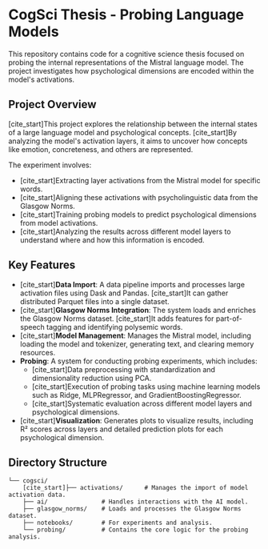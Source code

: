 # CogSci Thesis - Probing Language Models

This repository contains code for a cognitive science thesis focused on probing the internal representations of the Mistral language model. The project investigates how psychological dimensions are encoded within the model's activations.

## Project Overview

[cite_start]This project explores the relationship between the internal states of a large language model and psychological concepts. [cite_start]By analyzing the model's activation layers, it aims to uncover how concepts like emotion, concreteness, and others are represented.

The experiment involves:
* [cite_start]Extracting layer activations from the Mistral model for specific words.
* [cite_start]Aligning these activations with psycholinguistic data from the Glasgow Norms.
* [cite_start]Training probing models to predict psychological dimensions from model activations.
* [cite_start]Analyzing the results across different model layers to understand where and how this information is encoded.

## Key Features

* [cite_start]**Data Import**: A data pipeline imports and processes large activation files using Dask and Pandas. [cite_start]It can gather distributed Parquet files into a single dataset.
* [cite_start]**Glasgow Norms Integration**: The system loads and enriches the Glasgow Norms dataset. [cite_start]It adds features for part-of-speech tagging and identifying polysemic words.
* [cite_start]**Model Management**: Manages the Mistral model, including loading the model and tokenizer, generating text, and clearing memory resources.
* **Probing**: A system for conducting probing experiments, which includes:
    * [cite_start]Data preprocessing with standardization and dimensionality reduction using PCA.
    * [cite_start]Execution of probing tasks using machine learning models such as Ridge, MLPRegressor, and GradientBoostingRegressor.
    * [cite_start]Systematic evaluation across different model layers and psychological dimensions.
* [cite_start]**Visualization**: Generates plots to visualize results, including R² scores across layers and detailed prediction plots for each psychological dimension.

## Directory Structure

```
└── cogsci/
    [cite_start]├── activations/      # Manages the import of model activation data. 
    ├── ai/               # Handles interactions with the AI model. 
    ├── glasgow_norms/    # Loads and processes the Glasgow Norms dataset. 
    ├── notebooks/        # For experiments and analysis. 
    └── probing/          # Contains the core logic for the probing analysis. 
```
